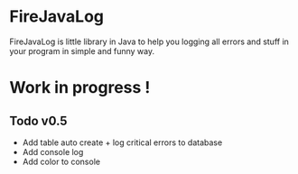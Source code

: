 # FireJavaLog

FireJavaLog is little library in Java to help you logging all errors and stuff in your program in simple and funny way.

# Work in progress !

## Todo v0.5
  - Add table auto create + log critical errors to database
  - Add console log
  - Add color to console
